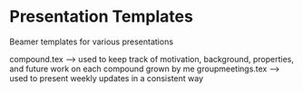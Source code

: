 # Presentation Templates
Beamer templates for various presentations


compound.tex --> used to keep track of motivation, background, properties, and future work on each compound grown by me
groupmeetings.tex --> used to present weekly updates in a consistent way
